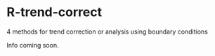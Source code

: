 # R-trend-correct
4 methods for trend correction or analysis using boundary conditions

Info coming soon.
